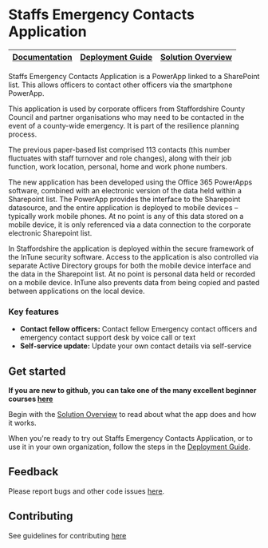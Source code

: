 # Staffs Emergency Contacts Application

| [Documentation](https://github.com/LRG-Champions/template/wiki) | [Deployment Guide](https://github.com/LRG-Champions/StaffsEmergencyContacts/wiki/Deployment-Guide) | [Solution Overview](https://github.com/LRG-ChampionsStaffsEmergencyContacts/wiki/Solution-Overview) |
| ---- | ---- | ---- |

Staffs Emergency Contacts Application is a PowerApp linked to a SharePoint list.  This allows officers to contact other officers via the smartphone PowerApp.

This application is used by corporate officers from Staffordshire County Council and partner organisations who may need to be contacted in the event of a county-wide emergency. It is part of the resilience planning process.

The previous paper-based list comprised 113 contacts (this number fluctuates with staff turnover and role changes), along with their job function, work location, personal, home and work phone numbers.

The new application has been developed using the Office 365 PowerApps software, combined with an electronic version of the data held within a Sharepoint list. The PowerApp provides the interface to the Sharepoint datasource, and the entire application is deployed to mobile devices – typically work mobile phones. At no point is any of this data stored on a mobile device, it is only referenced via a data connection to the corporate electronic Sharepoint list.

In Staffordshire the application is deployed within the secure framework of the InTune security software. Access to the application is also controlled via separate Active Directory groups for both the mobile device interface and the data in the Sharepoint list. At no point is personal data held or recorded on a mobile device.  InTune also prevents data from being copied and pasted between applications on the local device.

### Key features
* **Contact fellow officers:** Contact fellow Emergency contact officers and emergency contact support desk by voice call or text
* **Self-service update:** Update your own contact details via self-service

## Get started

**If you are new to github, you can take one of the many excellent beginner courses [here](https://lab.github.com/)**

Begin with the [Solution Overview](https://github.com/LRG-Champions/template/wiki/Solution-Overview) to read about what the app does and how it works.

When you're ready to try out Staffs Emergency Contacts Application, or to use it in your own organization, follow the steps in the [Deployment Guide](https://github.com/LRG-Champions/template/wiki/Deployment-Guide).

## Feedback

Please report bugs and other code issues [here](https://github.com/LRG-Champions/StaffsEmergencyContacts/issues).


## Contributing

See guidelines for contributing [here](https://github.com/LRG-Champions/template/blob/main/CONTRIBUTING.md)
